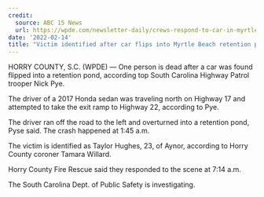 ```yaml
---
credit:
  source: ABC 15 News
  url: https://wpde.com/newsletter-daily/crews-respond-to-car-in-myrtle-beach-retention-pond
date: '2022-02-14'
title: "Victim identified after car flips into Myrtle Beach retention pond, coroner confirms"
---
```

HORRY COUNTY, S.C. (WPDE) — One person is dead after a car was found flipped into a retention pond, according top South Carolina Highway Patrol trooper Nick Pye.

The driver of a 2017 Honda sedan was traveling north on Highway 17 and attempted to take the exit ramp to Highway 22, according to Pye.

The driver ran off the road to the left and overturned into a retention pond, Pyse said. The crash happened at 1:45 a.m.

The victim is identified as Taylor Hughes, 23, of Aynor, according to Horry County coroner Tamara Willard.

Horry County Fire Rescue said they responded to the scene at 7:14 a.m.

The South Carolina Dept. of Public Safety is investigating.
